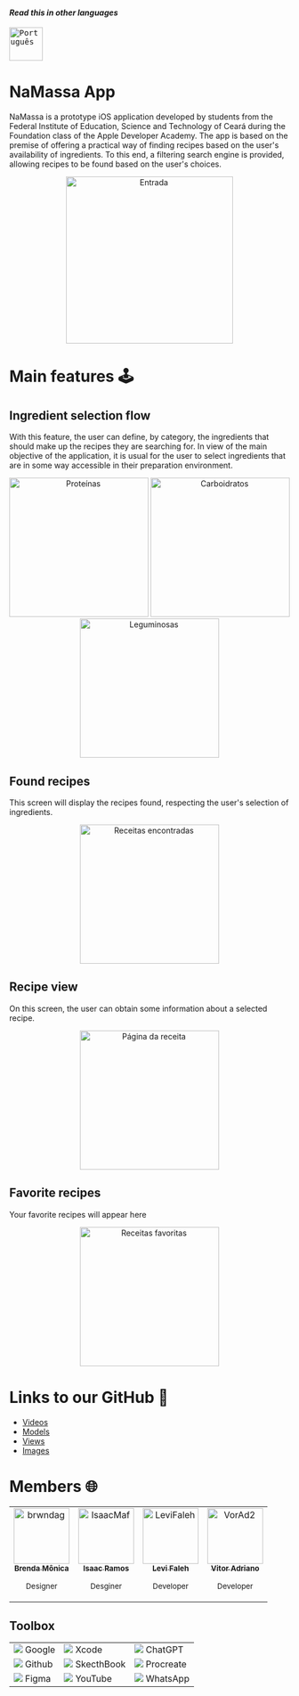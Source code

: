 #### _Read this in other languages_
<kbd>[<img title="Português" alt="Português" src="../../NamassaUtils/brFlag.png" width="60">](../../README.md)</kbd>


# NaMassa App

NaMassa is a prototype iOS application developed by students from the Federal Institute of Education, Science and Technology of Ceará during the Foundation class of the Apple Developer Academy. The app is based on the premise of offering a practical way of finding recipes based on the user's availability of ingredients. To this end, a filtering search engine is provided, allowing recipes to be found based on the user's choices.

<p align="center">
  <img src="../Screens/Inicializar.png" alt="Entrada" width="300">
</p>

# Main features :joystick:

## Ingredient selection flow

With this feature, the user can define, by category, the ingredients that should make up the recipes they are searching for. In view of the main objective of the application, it is usual for the user to select ingredients that are in some way accessible in their preparation environment.

<p align="center">
  <img src="../Screens/Proteinas.png" alt="Proteínas" width="250" >
  <img src="../Screens/Carboidratos.png" alt="Carboidratos" width="250">
  <img src="../Screens/Leguminosas.png" alt="Leguminosas" width="250">
</p>

## Found recipes

This screen will display the recipes found, respecting the user's selection of ingredients.

<p align="center">
  <img src="../Screens/Encontradas.png" alt="Receitas encontradas" width="250" >
</p>

## Recipe view

On this screen, the user can obtain some information about a selected recipe.

<p align="center">
  <img src="../Screens/Receita.png" alt="Página da receita" width="250" >
</p>

## Favorite recipes
Your favorite recipes will appear here

<p align="center">
  <img src="../../NamassaUtils/Screens/Favoritas.png" alt="Receitas favoritas" width="250" >
</p>

# Links to our GitHub 🎯
- [Videos](../../NamassaUtils/Videos)
- [Models](../../Namassa/Models)  
- [Views](../../Namassa/Views)  
- [Images](../)

# Members 🌐

<div align="center">
<table>
  <tbody>
    <tr>
      <td align="center"><a href="https://github.com/brwndag"><img src="https://avatars.githubusercontent.com/brwndag" width="100px;" alt="brwndag"/><br /><sub><b>Brenda Mônica</b>
        </a>
        <p><sub>Designer</sub></p></sub></td>
      <td align="center"><a href="https://github.com/IsaacMaf"><img src="https://avatars.githubusercontent.com/IsaacMaf" width="100px;" alt="IsaacMaf"/><br /><sub><b>Isaac Ramos</b></a>
        <p><sub>Desginer</sub></p></sub></td>
      <td align="center"><a href="https://github.com/LeviFaleh"><img src="https://avatars.githubusercontent.com/LeviFaleh" width="100px;" alt="LeviFaleh"/><br /><sub><b>Levi Faleh</b></a>
        <p><sub>Developer</sub></p></sub></td>
      <td align="center"><a href="https://github.com/VorAd2"><img src="https://avatars.githubusercontent.com/VorAd2" width="100px;" alt="VorAd2"/><br /><sub><b>Vitor Adriano</b></sub></a>
        <p><sub>Developer</sub></p></td>
    </tr>
  </tbody>
</table>
</div>

## Toolbox 

|    |  |    |
|----|-------------------------|----|
| ![](../google1.png) Google         | ![](../XcodePequeno.png) Xcode | ![](../chatgpt.png) ChatGPT |
| ![](../social.png) Github           | ![](../SketchBookPequeno.jpg) SkecthBook | ![](../ProcreatePequeno.jpg) Procreate |
| ![](../figma.png) Figma            | ![](../youtube.png) YouTube | ![](../bate-papo.png) WhatsApp |
